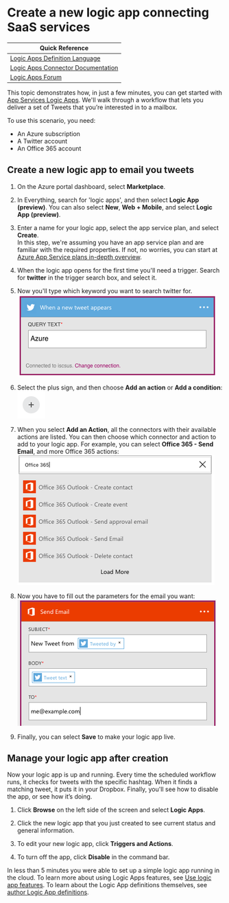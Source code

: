 <properties
	pageTitle="Create a Logic App | Microsoft Azure"
	description="Learn how to create a Logic App connecting SaaS services"
	authors="stepsic-microsoft-com"
	manager="dwrede"
	editor=""
	services="app-service\logic"
	documentationCenter=""/>

<tags
	ms.service="app-service-logic"
	ms.workload="na"
	ms.tgt_pltfrm="na"
	ms.devlang="na"
	ms.topic="get-started-article"
	ms.date="03/16/2016"
	ms.author="stepsic"/>

# Create a new logic app connecting SaaS services

| Quick Reference |
| --------------- |
| [Logic Apps Definition Language](https://msdn.microsoft.com/library/azure/dn948512.aspx?f=255&MSPPError=-2147217396) |
| [Logic Apps Connector Documentation](https://azure.microsoft.com/documentation/articles/app-service-logic-connectors-list/) |
| [Logic Apps Forum](https://social.msdn.microsoft.com/Forums/en-US/home?forum=azurelogicapps) |

This topic demonstrates how, in just a few minutes, you can get started with [App Services Logic Apps](app-service-logic-what-are-logic-apps.md). We'll walk through a workflow that lets you deliver a set of Tweets that you’re interested in to a mailbox.

To use this scenario, you need:

- An Azure subscription
- A Twitter account
- An Office 365 account

## Create a new logic app to email you tweets

1. On the Azure portal dashboard, select **Marketplace**. 
2. In Everything, search for 'logic apps', and then select **Logic App (preview)**. You can also select **New**, **Web + Mobile**, and select **Logic App (preview)**. 
3. Enter a name for your logic app, select the app service plan, and select **Create**.  
	In this step, we're assuming you have an app service plan and are familiar with the required properties. If not, no worries, you can start at [Azure App Service plans in-depth overview](azure-web-sites-web-hosting-plans-in-depth-overview.md). 

4. When the logic app opens for the first time you'll need a trigger. Search for **twitter** in the trigger search box, and select it.

7. Now you'll type which keyword you want to search twitter for. 
	![Twitter search](./media/app-service-logic-create-a-logic-app/twittersearch.png)

5. Select the plus sign, and then choose **Add an action** or **Add a condition**:  
	![Plus](./media/app-service-logic-create-a-logic-app/plus.png)
6. When you select **Add an Action**, all the connectors with their available actions are listed. You can then choose which connector and action to add to your logic app. For example, you can select **Office 365 - Send Email**, and more Office 365 actions:  
	![Actions](./media/app-service-logic-create-a-logic-app/actions.png)

7. Now you have to fill out the parameters for the email you want:
	![Parameters](./media/app-service-logic-create-a-logic-app/parameters.png)

8. Finally, you can select **Save** to make your logic app live.

## Manage your logic app after creation

Now your logic app is up and running. Every time the scheduled workflow runs, it checks for tweets with the  specific hashtag. When it finds a matching tweet, it puts it in your Dropbox. Finally, you'll see how to disable the app, or see how it’s doing.

1. Click **Browse** on the left side of the screen and select **Logic Apps**.

2. Click the new logic app that you just created to see current status and general information.

3. To edit your new logic app, click **Triggers and Actions**.

5. To turn off the app, click **Disable** in the command bar.

In less than 5 minutes you were able to set up a simple logic app running in the cloud. To learn more about using Logic Apps features, see [Use logic app features]. To learn about the Logic App definitions themselves, see [author Logic App definitions](app-service-logic-author-definitions.md).

<!-- Shared links -->
[Azure portal]: https://portal.azure.com
[Use logic app features]: app-service-logic-create-a-logic-app.md

